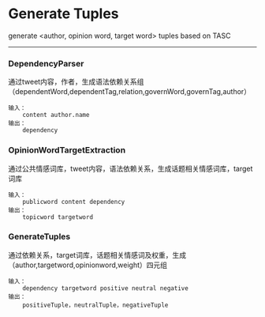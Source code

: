 Generate Tuples
=========================================
generate &lt;author, opinion word, target word> tuples based on TASC
*****

### DependencyParser <br />

通过tweet内容，作者，生成语法依赖关系组（dependentWord,dependentTag,relation,governWord,governTag,author）

	输入：
		content author.name	
	输出：
		dependency

### OpinionWordTargetExtraction <br />
通过公共情感词库，tweet内容，语法依赖关系，生成话题相关情感词库，target词库

	输入：
		publicword content dependency
	输出：
		topicword targetword
 
### GenerateTuples <br />
通过依赖关系，target词库，话题相关情感词及权重，生成（author,targetword,opinionword,weight）四元组

	输入：
		dependency targetword positive neutral negative
	输出：
		positiveTuple，neutralTuple，negativeTuple

